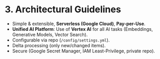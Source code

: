 # 3. Architectural Guidelines
- Simple & extensible, **Serverless (Google Cloud)**, **Pay-per-Use**.
- **Unified AI Platform**: Use of **Vertex AI** for all AI tasks (Embeddings, Generative Models, Vector Search).
- Configurable via repo (`/config/settings.yml`).
- Delta processing (only new/changed items).
- Secure (Google Secret Manager, IAM Least-Privilege, private repo).
